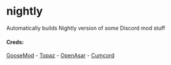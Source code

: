 # nightly
Automatically builds Nightly version of *some* Discord mod stuff   
#### Creds:
[GooseMod](https://goosemod.com/) - [Topaz](https://topaz.goosemod.com/) - [OpenAsar](https://openasar.dev/) - [Cumcord](https://cumcord.com/)